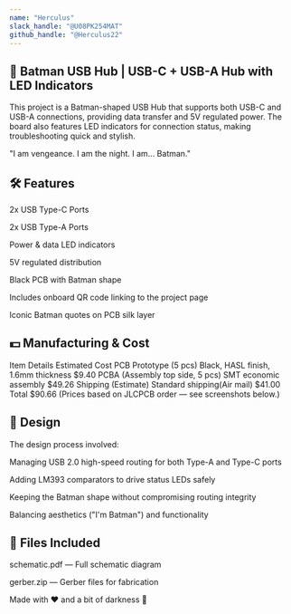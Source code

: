 ```yaml
---
name: "Herculus"
slack_handle: "@U08PK254MAT"
github_handle: "@Herculus22"
---
```

## 🦇 Batman USB Hub | USB-C + USB-A Hub with LED Indicators
This project is a Batman-shaped USB Hub that supports both USB-C and USB-A connections, providing data transfer and 5V regulated power. The board also features LED indicators for connection status, making troubleshooting quick and stylish.

"I am vengeance. I am the night. I am... Batman."

## 🛠️ Features
2x USB Type-C Ports

2x USB Type-A Ports

Power & data LED indicators

5V regulated distribution

Black PCB with Batman shape

Includes onboard QR code linking to the project page

Iconic Batman quotes on PCB silk layer

## 💵 Manufacturing & Cost

Item	Details	Estimated Cost
PCB Prototype (5 pcs)	Black, HASL finish, 1.6mm thickness	$9.40
PCBA (Assembly top side, 5 pcs)	SMT economic assembly	$49.26
Shipping (Estimate)	Standard shipping(Air mail)	$41.00
Total		$90.66
(Prices based on JLCPCB order — see screenshots below.)

## 📐 Design
The design process involved:

Managing USB 2.0 high-speed routing for both Type-A and Type-C ports

Adding LM393 comparators to drive status LEDs safely

Keeping the Batman shape without compromising routing integrity

Balancing aesthetics ("I'm Batman") and functionality


## 📁 Files Included
schematic.pdf — Full schematic diagram

gerber.zip — Gerber files for fabrication


Made with ❤️ and a bit of darkness 🦇

